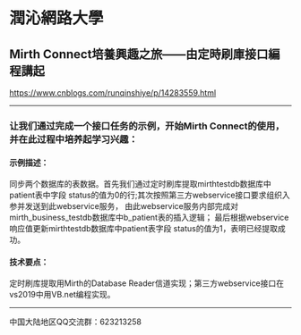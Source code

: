 # 潤沁網路大學
  
## Mirth Connect培養興趣之旅——由定時刷庫接口編程講起 
https://www.cnblogs.com/runqinshiye/p/14283559.html
* * *

### 让我们通过完成一个接口任务的示例，开始Mirth Connect的使用，并在此过程中培养起学习兴趣：  

#### 示例描述：  

同步两个数据库的表数据。首先我们通过定时刷库提取mirthtestdb数据库中patient表中字段 status的值为0的行;其次按照第三方webservice接口要求组织入参并发送到此webservice服务，
由此webservice服务内部完成对mirth_business_testdb数据库中b_patient表的插入逻辑；
最后根据webservice响应值更新mirthtestdb数据库中patient表字段 status的值为1，表明已经提取成功。

#### 技术要点：  

定时刷库提取用Mirth的Database Reader信道实现；第三方webservice接口在vs2019中用VB.net编程实现。 

* * *  
中国大陆地区QQ交流群：623213258  
 
